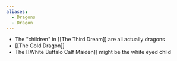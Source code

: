 ```yaml
---
aliases:
  - Dragons
  - Dragon
---
```

- The "children" in [[The Third Dream]] are all actually dragons
- [[The Gold Dragon]]
- The [[White Buffalo Calf Maiden]] might be the white eyed child
